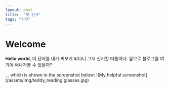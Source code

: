 ```yaml
---
layout: post
title:  "첫 인사"
tags: "시작"
---
```


# Welcome

**Hello world**, 이 단어를 내가 써보게 되다니
그저 신기할 따름이다. 
앞으로 블로그를 여기에 써나가볼 수 있을까? 

... which is shown in the screenshot below:
![My helpful screenshot](/assets/img/teddy_reading glasses.jpg)
